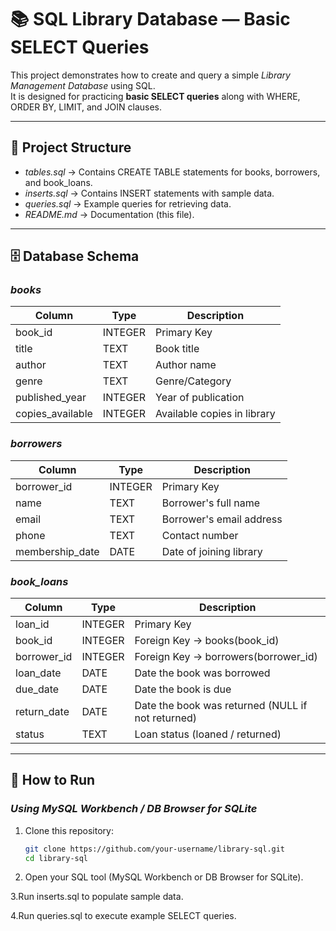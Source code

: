 # 📚 SQL Library Database — Basic SELECT Queries

This project demonstrates how to create and query a simple *Library Management Database* using SQL.  
It is designed for practicing **basic SELECT queries** along with WHERE, ORDER BY, LIMIT, and JOIN clauses.

---

## 📌 Project Structure

- *tables.sql* → Contains CREATE TABLE statements for books, borrowers, and book_loans.
- *inserts.sql* → Contains INSERT statements with sample data.
- *queries.sql* → Example queries for retrieving data.
- *README.md* → Documentation (this file).

---

## 🗄 Database Schema

### *books*
| Column           | Type     | Description                       |
|------------------|----------|-----------------------------------|
| book_id          | INTEGER  | Primary Key                       |
| title            | TEXT     | Book title                        |
| author           | TEXT     | Author name                       |
| genre            | TEXT     | Genre/Category                    |
| published_year   | INTEGER  | Year of publication               |
| copies_available | INTEGER  | Available copies in library       |

### *borrowers*
| Column           | Type     | Description                       |
|------------------|----------|-----------------------------------|
| borrower_id      | INTEGER  | Primary Key                       |
| name             | TEXT     | Borrower's full name              |
| email            | TEXT     | Borrower's email address          |
| phone            | TEXT     | Contact number                    |
| membership_date  | DATE     | Date of joining library           |

### *book_loans*
| Column           | Type     | Description                       |
|------------------|----------|-----------------------------------|
| loan_id          | INTEGER  | Primary Key                       |
| book_id          | INTEGER  | Foreign Key → books(book_id)      |
| borrower_id      | INTEGER  | Foreign Key → borrowers(borrower_id) |
| loan_date        | DATE     | Date the book was borrowed        |
| due_date         | DATE     | Date the book is due              |
| return_date      | DATE     | Date the book was returned (NULL if not returned) |
| status           | TEXT     | Loan status (loaned / returned) |

---

## 🚀 How to Run

### *Using MySQL Workbench / DB Browser for SQLite*
1. Clone this repository:
   ```bash
   git clone https://github.com/your-username/library-sql.git
   cd library-sql
2. Open your SQL tool (MySQL Workbench or DB Browser for SQLite).

3.Run inserts.sql to populate sample data.

4.Run queries.sql to execute example SELECT queries.

